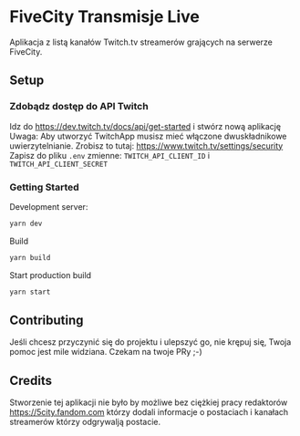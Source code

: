 # FiveCity Transmisje Live

Aplikacja z listą kanałów Twitch.tv streamerów grających na serwerze FiveCity.

## Setup

### Zdobądz dostęp do API Twitch

Idz do <https://dev.twitch.tv/docs/api/get-started> i stwórz nową aplikację  
Uwaga: Aby utworzyć TwitchApp musisz mieć włączone dwuskładnikowe uwierzytelnianie. Zrobisz to tutaj: <https://www.twitch.tv/settings/security>  
Zapisz do pliku `.env` zmienne: `TWITCH_API_CLIENT_ID` i `TWITCH_API_CLIENT_SECRET`

### Getting Started

Development server:

```bash
yarn dev
```

Build

```bash
yarn build
```

Start production build

```bash
yarn start
```

## Contributing

Jeśli chcesz przyczynić się do projektu i ulepszyć go, nie krępuj się, Twoja pomoc jest mile widziana. Czekam na twoje PRy ;-)

## Credits

Stworzenie tej aplikacji nie było by możliwe bez ciężkiej pracy redaktorów <https://5city.fandom.com> którzy dodali informacje o postaciach i kanałach streamerów którzy odgrywalją postacie.
